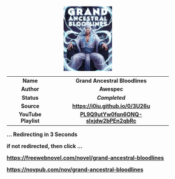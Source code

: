 
<meta charset="UTF-8">
<meta name="viewport" content="width=device-width, initial-scale=1.0">
<meta http-equiv="refresh" content="5;url=https://freewebnovel.com/novel/grand-ancestral-bloodlines">
<div style='margin: auto; width: 85%; padding: 10px;'>

<img src="cover.jpg" style='display: block; margin: auto; width: 30%;'>

| | |
| :---: | :---: |
| **Name** | **Grand Ancestral Bloodlines** |
| **Author** | **Awespec** |
| **Status** | ***Completed*** |
| **Source** | **https://i0iu.github.io/0/3U26u** |
| **YouTube Playlist** | [**PL9Q9utYw0fqn6ONQ-sIxjdw2bPEn2qbRc**](https://www.youtube.com/playlist?list=PL9Q9utYw0fqn6ONQ-sIxjdw2bPEn2qbRc) |

**... Redirecting in 3 Seconds**

**if not redirected, then click ...**

**https://freewebnovel.com/novel/grand-ancestral-bloodlines**

**https://novpub.com/nov/grand-ancestral-bloodlines**

</div>